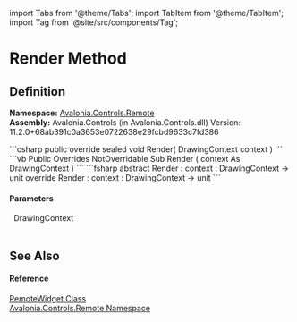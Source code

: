 import Tabs from '@theme/Tabs'; 
import TabItem from '@theme/TabItem'; 
import Tag from '@site/src/components/Tag'; 

# Render Method




## Definition
**Namespace:** <a href="N_Avalonia_Controls_Remote">Avalonia.Controls.Remote</a>  
**Assembly:** Avalonia.Controls (in Avalonia.Controls.dll) Version: 11.2.0+68ab391c0a3653e0722638e29fcbd9633c7fd386

<Tabs groupId="api-code-preview">
<TabItem value="csharp" label="C#">
```csharp
public override sealed void Render(
	DrawingContext context
)
```
</TabItem>
<TabItem value="vb" label="VB">
```vb
Public Overrides NotOverridable Sub Render ( 
	context As DrawingContext
)
```
</TabItem>
<TabItem value="fsharp" label="F#">
```fsharp
abstract Render : 
        context : DrawingContext -> unit 
override Render : 
        context : DrawingContext -> unit 
```
</TabItem>
</Tabs>



#### Parameters
<dl><dt>  DrawingContext</dt><dd> </dd></dl>

## See Also


#### Reference
<a href="T_Avalonia_Controls_Remote_RemoteWidget">RemoteWidget Class</a>  
<a href="N_Avalonia_Controls_Remote">Avalonia.Controls.Remote Namespace</a>  
